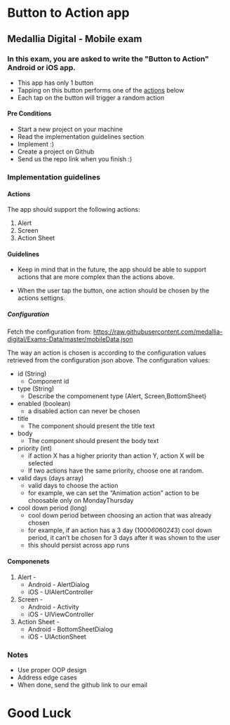 # Button to Action app
## Medallia Digital - Mobile exam
### In this exam, you are asked to write the "Button to Action" Android or iOS app.

* This app has only 1 button
* Tapping on this button performs one of the [actions](#actions) below
* Each tap on the button will trigger a random action


#### Pre Conditions
* Start a new project on your machine
* Read the implementation guidelines section
* Implement :)
* Create a project on Github 
* Send us the repo link when you finish :) 

### Implementation guidelines
#### Actions
The app should support the following actions:
1. Alert
2. Screen
3. Action Sheet

#### Guidelines

* Keep in mind that in the future, the app should be able to support actions that are more complex than the actions above.

- When the user tap the button, one action should be chosen by the actions settigns.

##### Configuration 

Fetch the configuration from:
https://raw.githubusercontent.com/medallia-digital/Exams-Data/master/mobileData.json

The way an action is chosen is according to the configuration values retrieved from the configuration json above.
The configuration values:

* id (String)
    * Component id 
* type (String)
    * Describe the compomenent type (Alert, Screen,BottomSheet)
* enabled (boolean)
    * a disabled action can never be chosen
* title
    * The component should present the title text 
* body
    * The component should present the body text 
* priority (int)
    * if action X has a higher priority than action Y, action X will be selected
    * If two actions have the same priority, choose one at random.
* valid days (days array)
    * valid days to choose the action
    * for example, we can set the “Animation action” action to be choosable only on Monday­Thursday
* cool down period (long)
    * cool down period between choosing an action that was already chosen
    * for example, if an action has a 3 day (1000*60*60*24*3) cool down period, it can’t be chosen for 3 days after it was shown to the user
    * this should persist across app runs

#### Componenets 
1. Alert - 
    * Android - AlertDialog 
    * iOS - UIAlertController
2. Screen - 
    * Android - Activity 
    * iOS - UIViewController
3. Action Sheet - 
    * Android - BottomSheetDialog
    * iOS - UIActionSheet
 

### Notes
* Use proper OOP design
* Address edge cases
* When done, send the github link to our email


# Good Luck
